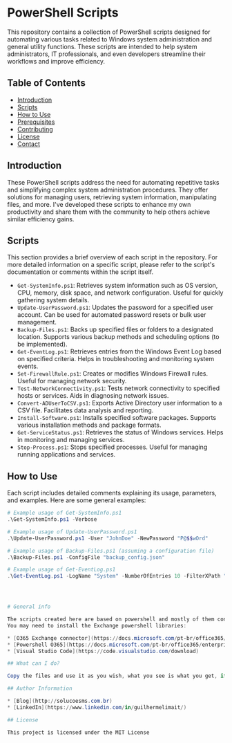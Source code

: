 # PowerShell Scripts

This repository contains a collection of PowerShell scripts designed for automating various tasks related to Windows system administration and general utility functions. These scripts are intended to help system administrators, IT professionals, and even developers streamline their workflows and improve efficiency.

## Table of Contents

- [Introduction](#introduction)
- [Scripts](#scripts)
- [How to Use](#how-to-use)
- [Prerequisites](#prerequisites)
- [Contributing](#contributing)
- [License](#license)
- [Contact](#contact)

## Introduction

These PowerShell scripts address the need for automating repetitive tasks and simplifying complex system administration procedures. They offer solutions for managing users, retrieving system information, manipulating files, and more. I've developed these scripts to enhance my own productivity and share them with the community to help others achieve similar efficiency gains.

## Scripts

This section provides a brief overview of each script in the repository. For more detailed information on a specific script, please refer to the script's documentation or comments within the script itself.

*   `Get-SystemInfo.ps1`: Retrieves system information such as OS version, CPU, memory, disk space, and network configuration.  Useful for quickly gathering system details.
*   `Update-UserPassword.ps1`: Updates the password for a specified user account.  Can be used for automated password resets or bulk user management.
*   `Backup-Files.ps1`: Backs up specified files or folders to a designated location.  Supports various backup methods and scheduling options (to be implemented).
*   `Get-EventLog.ps1`: Retrieves entries from the Windows Event Log based on specified criteria.  Helps in troubleshooting and monitoring system events.
*   `Set-FirewallRule.ps1`: Creates or modifies Windows Firewall rules.  Useful for managing network security.
*   `Test-NetworkConnectivity.ps1`: Tests network connectivity to specified hosts or services.  Aids in diagnosing network issues.
*   `Convert-ADUserToCSV.ps1`: Exports Active Directory user information to a CSV file.  Facilitates data analysis and reporting.
*   `Install-Software.ps1`: Installs specified software packages.  Supports various installation methods and package formats.
*   `Get-ServiceStatus.ps1`: Retrieves the status of Windows services.  Helps in monitoring and managing services.
*   `Stop-Process.ps1`: Stops specified processes.  Useful for managing running applications and services.

## How to Use

Each script includes detailed comments explaining its usage, parameters, and examples.  Here are some general examples:

```powershell
# Example usage of Get-SystemInfo.ps1
.\Get-SystemInfo.ps1 -Verbose

# Example usage of Update-UserPassword.ps1
.\Update-UserPassword.ps1 -User "JohnDoe" -NewPassword "P@$$wOrd"

# Example usage of Backup-Files.ps1 (assuming a configuration file)
.\Backup-Files.ps1 -ConfigFile "backup_config.json"

# Example usage of Get-EventLog.ps1
.\Get-EventLog.ps1 -LogName "System" -NumberOfEntries 10 -FilterXPath "*[System[TimeCreated[@SystemTime>='2024-10-26T00:00:00Z']]]"




# General info

The scripts created here are based on powershell and mostly of them connected to O365.
You may need to install the Exchange powershell libraries:

* [O365 Exchange connector](https://docs.microsoft.com/pt-br/office365/enterprise/powershell/connect-to-office-365-powershell)
* [Powershell O365](https://docs.microsoft.com/pt-br/office365/enterprise/powershell/connect-to-office-365-powershell)
* [Visual Studio Code](https://code.visualstudio.com/download)

## What can I do?

Copy the files and use it as you wish, what you see is what you get, if you have doubts, please inform

## Author Information

* [Blog](http://solucoesms.com.br)
* [LinkedIn](https://www.linkedin.com/in/guilhermelimait/)

## License

This project is licensed under the MIT License
